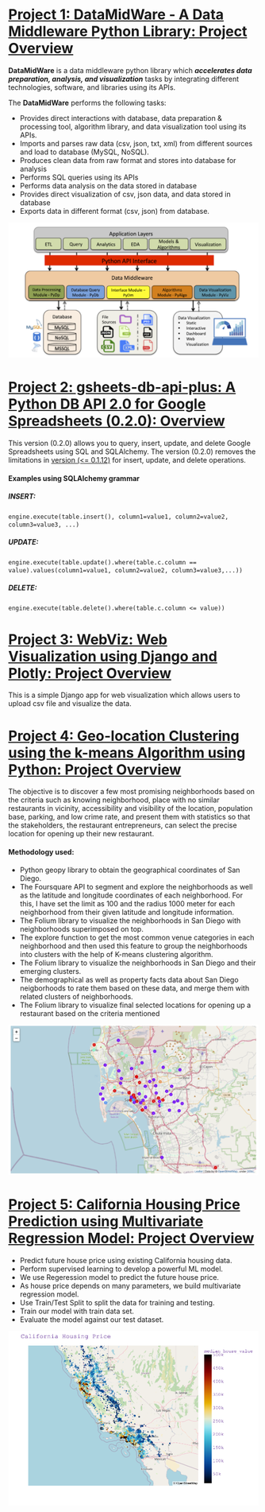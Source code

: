 # [Project 1: DataMidWare - A Data Middleware Python Library: Project Overview](https://github.com/JagritiG/data-middleware)

**DataMidWare** is a data middleware python library which ***accelerates data preparation, analysis, and visualization*** tasks by integrating
different technologies, software, and libraries using its APIs.

The **DataMidWare** performs the following tasks:
- Provides direct interactions with database, data preparation & processing tool, algorithm library, and data visualization tool using its APIs.
- Imports and parses raw data (csv, json, txt, xml) from different sources and load to database (MySQL, NoSQL).
- Produces clean data from raw format and stores into database for analysis
- Performs SQL queries using its APIs
- Performs data analysis on the data stored in database
- Provides direct visualization of csv, json data, and data stored in database
- Exports data in different format (csv, json) from database.

![Alt Text](/images/architectural_overview_datamidware.png)

# [Project 2: gsheets-db-api-plus: A Python DB API 2.0 for Google Spreadsheets (0.2.0): Overview](https://github.com/JagritiG/gsheet-db-api-plus)
This version (0.2.0) allows you to query, insert, update, and delete Google Spreadsheets using SQL and SQLAlchemy.
The version (0.2.0) removes the limitations in [version (<= 0.1.12)](https://github.com/betodealmeida/gsheets-db-api) for insert, update, and delete operations.
#### Examples using SQLAlchemy grammar
##### INSERT:
```
engine.execute(table.insert(), column1=value1, column2=value2, column3=value3, ...)
```
##### UPDATE:
```
engine.execute(table.update().where(table.c.column == value).values(column1=value1, column2=value2, column3=value3,...))
```
##### DELETE:
```
engine.execute(table.delete().where(table.c.column <= value))
```

# [Project 3: WebViz: Web Visualization using Django and Plotly: Project Overview](https://github.com/JagritiG/django-webviz)
This is a simple Django app for web visualization which allows users to upload csv file and visualize the data.

# [Project 4: Geo-location Clustering using the k-means Algorithm using Python: Project Overview](https://github.com/JagritiG/Coursera_Capstone/blob/main/notebook/capstone_project_the_battle_of_neighborhoods_report_week2.ipynb)
The objective is to discover a few most promising neighborhoods based on the criteria such as knowing neighborhood, place with no similar restaurants in vicinity, accessibility and visibility of the location, population base, parking, and low crime rate, and present them with statistics so that the stakeholders, the restaurant entrepreneurs, can select the precise location for opening up their new restaurant.
#### Methodology used:
- Python geopy library to obtain the geographical coordinates of San Diego.
- The Foursquare API to segment and explore the neighborhoods as well as the latitude and longitude coordinates of each neighborhood. For this, I have set the limit as 100 and the radius 1000 meter for each neighborhood from their given latitude and longitude information.
- The Folium library to visualize the neighborhoods in San Diego with neighborhoods superimposed on top.
- The explore function to get the most common venue categories in each neighborhood and then used this feature to group the neighborhoods into clusters with the help of K-means clustering algorithm.
- The Folium library to visualize the neighborhoods in San Diego and their emerging clusters.
- The demographical as well as property facts data about San Diego neigborhoods to rate them based on these data, and merge them with related clusters of neighborhoods.
- The Folium library to visualize final selected locations for opening up a restaurant based on the criteria mentioned

![Alt Text](/images/sd_map_clusters_fig7.png)

# [Project 5: California Housing Price Prediction using Multivariate Regression Model: Project Overview](https://github.com/JagritiG/machine_learning/blob/main/projects/house_price_prediction_regr_v1.ipynb)
- Predict future house price using existing California housing data.
- Perform supervised learning to develop a powerful ML model.
- We use Regeression model to predict the future house price.
- As house price depends on many parameters, we build multivariate regression model.
- Use Train/Test Split to split the data for training and testing.
- Train our model with train data set.
- Evaluate the model against our test dataset.

![Alt Text](/images/california_housing_prices_plotly.png)
